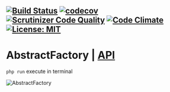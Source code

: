 [![Build Status](https://travis-ci.org/Jagepard/PhpDesignPatterns-AbstractFactory.svg?branch=master)](https://travis-ci.org/Jagepard/PhpDesignPatterns-AbstractFactory)
[![codecov](https://codecov.io/gh/Jagepard/PhpDesignPatterns-AbstractFactory/branch/master/graph/badge.svg)](https://codecov.io/gh/Jagepard/PhpDesignPatterns-AbstractFactory)
[![Scrutinizer Code Quality](https://scrutinizer-ci.com/g/Jagepard/PhpDesignPatterns-AbstractFactory/badges/quality-score.png?b=master)](https://scrutinizer-ci.com/g/Jagepard/PhpDesignPatterns-AbstractFactory/?branch=master)
[![Code Climate](https://codeclimate.com/github/Jagepard/PhpDesignPatterns-AbstractFactory/badges/gpa.svg)](https://codeclimate.com/github/Jagepard/PhpDesignPatterns-AbstractFactory)
[![License: MIT](https://img.shields.io/badge/license-MIT-498e7f.svg)](https://mit-license.org/)
-----

# AbstractFactory | [API](https://github.com/Jagepard/PhpDesignPatterns-AbstractFactory/blob/master/docs.md "Documentation API")
```php run``` execute in terminal

![AbstractFactory](https://github.com/Jagepard/PhpDesignPatterns-AbstractFactory/blob/master/UML.png)
